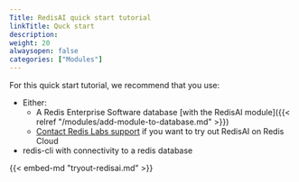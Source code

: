 ```yaml
---
Title: RedisAI quick start tutorial
linkTitle: Quck start
description:
weight: 20
alwaysopen: false
categories: ["Modules"]
---
```

For this quick start tutorial, we recommend that you use:

- Either:
    - A Redis Enterprise Software database [with the RedisAI module]({{< relref "/modules/add-module-to-database.md" >}})
    - [Contact Redis Labs support](https://redislabs.com/company/support/) if you want to try out RedisAI on Redis Cloud
- redis-cli with connectivity to a redis database

{{< embed-md "tryout-redisai.md" >}}
